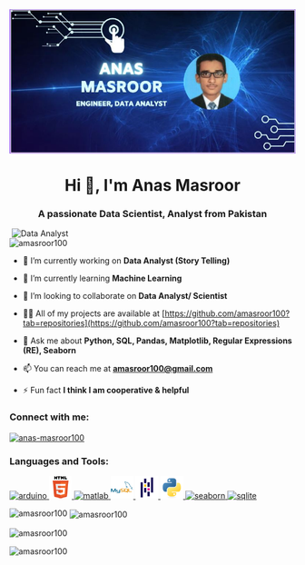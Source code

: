 <img align ="center" width="1200" src="https://github.com/amasroor100/amasroor100/blob/main/Banner.JPG">
<h1 align="center">Hi 👋, I'm Anas Masroor</h1>
<h3 align="center">A passionate Data Scientist, Analyst from Pakistan</h3>

<img align ="right" alt="Data Analyst" width="500" src="https://i.pinimg.com/originals/fc/71/63/fc71635c7f1b09ed30413f59bb749582.gif">

<p align="left"> <img src="https://komarev.com/ghpvc/?username=amasroor100&label=Profile%20views&color=0e75b6&style=flat" alt="amasroor100" /> </p>

- 🔭 I’m currently working on **Data Analyst (Story Telling)**

- 🌱 I’m currently learning **Machine Learning**

- 👯 I’m looking to collaborate on **Data Analyst/ Scientist**

- 👨‍💻 All of my projects are available at [https://github.com/amasroor100?tab=repositories](https://github.com/amasroor100?tab=repositories)

- 💬 Ask me about **Python, SQL, Pandas, Matplotlib, Regular Expressions (RE), Seaborn**

- 📫 You can reach me at **amasroor100@gmail.com**

- ⚡ Fun fact **I think I am cooperative & helpful**

<h3 align="left">Connect with me:</h3>
<p align="left">
<a href="https://linkedin.com/in/anas-masroor100" target="blank"><img align="center" src="https://raw.githubusercontent.com/rahuldkjain/github-profile-readme-generator/master/src/images/icons/Social/linked-in-alt.svg" alt="anas-masroor100" height="30" width="40" /></a>
</p>

<h3 align="left">Languages and Tools:</h3>
<p align="left"> <a href="https://www.arduino.cc/" target="_blank" rel="noreferrer"> <img src="https://cdn.worldvectorlogo.com/logos/arduino-1.svg" alt="arduino" width="40" height="40"/> </a> <a href="https://www.w3.org/html/" target="_blank" rel="noreferrer"> <img src="https://raw.githubusercontent.com/devicons/devicon/master/icons/html5/html5-original-wordmark.svg" alt="html5" width="40" height="40"/> </a> <a href="https://www.mathworks.com/" target="_blank" rel="noreferrer"> <img src="https://upload.wikimedia.org/wikipedia/commons/2/21/Matlab_Logo.png" alt="matlab" width="40" height="40"/> </a> <a href="https://www.mysql.com/" target="_blank" rel="noreferrer"> <img src="https://raw.githubusercontent.com/devicons/devicon/master/icons/mysql/mysql-original-wordmark.svg" alt="mysql" width="40" height="40"/> </a> <a href="https://pandas.pydata.org/" target="_blank" rel="noreferrer"> <img src="https://raw.githubusercontent.com/devicons/devicon/2ae2a900d2f041da66e950e4d48052658d850630/icons/pandas/pandas-original.svg" alt="pandas" width="40" height="40"/> </a> <a href="https://www.python.org" target="_blank" rel="noreferrer"> <img src="https://raw.githubusercontent.com/devicons/devicon/master/icons/python/python-original.svg" alt="python" width="40" height="40"/> </a> <a href="https://seaborn.pydata.org/" target="_blank" rel="noreferrer"> <img src="https://seaborn.pydata.org/_images/logo-mark-lightbg.svg" alt="seaborn" width="40" height="40"/> </a> <a href="https://www.sqlite.org/" target="_blank" rel="noreferrer"> <img src="https://www.vectorlogo.zone/logos/sqlite/sqlite-icon.svg" alt="sqlite" width="40" height="40"/> </a> </p>

<p><img align="left" src="https://github-readme-stats.vercel.app/api/top-langs?username=amasroor100&show_icons=true&locale=en&layout=compact" alt="amasroor100" /></p>

<p>&nbsp;<img align="center" src="https://github-readme-stats.vercel.app/api?username=amasroor100&show_icons=true&locale=en" alt="amasroor100" /></p>

<p><img align="center" src="https://github-readme-streak-stats.herokuapp.com/?user=amasroor100&" alt="amasroor100" /></p><p><img align="center" src="https://github-readme-streak-stats.herokuapp.com/?user=amasroor100&" alt="amasroor100" /></p>
